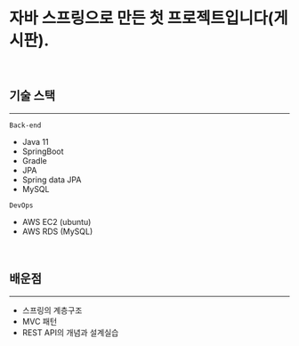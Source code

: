 # 자바 스프링으로 만든 첫 프로젝트입니다(게시판).
<br/>
   
## 기술 스택
----
<code>Back-end</code>
- Java 11
- SpringBoot
- Gradle
- JPA
- Spring data JPA
- MySQL

<code>DevOps</code>
- AWS EC2 (ubuntu)
- AWS RDS (MySQL)   


<br/>

## 배운점
---- 
- 스프링의 계층구조
- MVC 패턴
- REST API의 개념과 설계실습
